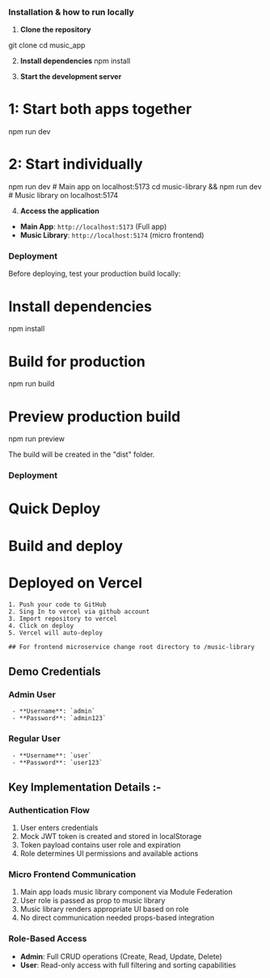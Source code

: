 

### Installation & how to run locally

 1. **Clone the repository**

   git clone <repository-url>
   cd music_app
   

 2. **Install dependencies**
   npm install

 3. **Start the development server**
   # 1: Start both apps together
   npm run dev
   
   # 2: Start individually
   npm run dev  # Main app on localhost:5173
   cd music-library && npm run dev  # Music library on localhost:5174


 4. **Access the application**
   - **Main App**: `http://localhost:5173` (Full app)
   - **Music Library**: `http://localhost:5174` (micro frontend)







###  Deployment 

  Before deploying, test your production build locally:

  # Install dependencies
   npm install

  # Build for production
   npm run build

  # Preview production build
   npm run preview

  The build will be created in the "dist" folder.

  ###  Deployment 
   # Quick Deploy
   # Build and deploy
   # Deployed on Vercel

    1. Push your code to GitHub
    2. Sing In to vercel via github account
    3. Import repository to vercel
    4. Click on deploy
    5. Vercel will auto-deploy

    ## For frontend microservice change root directory to /music-library





##  Demo Credentials

   ### Admin User
     - **Username**: `admin`
     - **Password**: `admin123`

   ### Regular User
     - **Username**: `user`
     - **Password**: `user123`






## Key Implementation Details :-

  ### Authentication Flow
   1. User enters credentials
   2. Mock JWT token is created and stored in localStorage
   3. Token payload contains user role and expiration
   4. Role determines UI permissions and available actions

  ### Micro Frontend Communication

   1. Main app loads music library component via Module Federation
   2. User role is passed as prop to music library
   3. Music library renders appropriate UI based on role
   4. No direct communication needed props-based integration

  ### Role-Based Access
   - **Admin**: Full CRUD operations (Create, Read, Update, Delete)
   - **User**: Read-only access with full filtering and sorting capabilities











